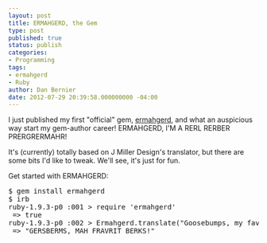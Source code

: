 ```yaml
---
layout: post
title: ERMAHGERD, the Gem
type: post
published: true
status: publish
categories:
- Programming
tags:
- ermahgerd
- Ruby
author: Dan Bernier
date: 2012-07-29 20:39:58.000000000 -04:00
---
```


I just published my first "official" gem, [ermahgerd](https://rubygems.org/gems/ermahgerd), and what an auspicious way start my gem-author career! ERMAHGERD, I'M A RERL RERBER PRERGRERMAHR!

It's (currently) totally based on J Miller Design's translator, but there are some bits I'd like to tweak. We'll see, it's just for fun.

Get started with ERMAHGERD:
<pre>
$ gem install ermahgerd
$ irb
ruby-1.9.3-p0 :001 > require 'ermahgerd'
 => true 
ruby-1.9.3-p0 :002 > Ermahgerd.translate("Goosebumps, my favorite books!")
 => "GERSBERMS, MAH FRAVRIT BERKS!" 
</pre>

